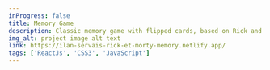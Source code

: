 ```yaml
---
inProgress: false
title: Memory Game
description: Classic memory game with flipped cards, based on Rick and Morty
img_alt: project image alt text
link: https://ilan-servais-rick-et-morty-memory.netlify.app/
tags: ['ReactJs', 'CSS3', 'JavaScript']
---
```

